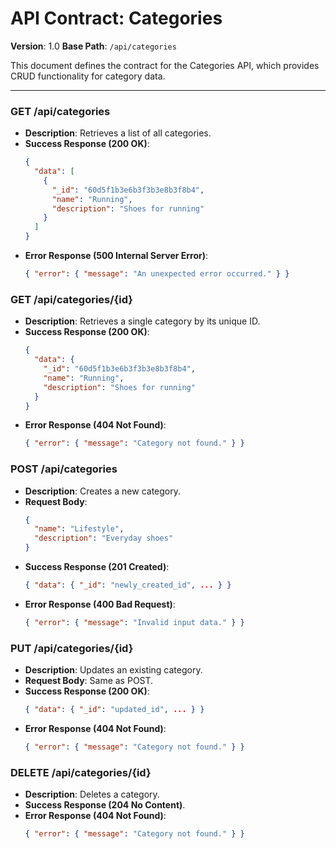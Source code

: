 # API Contract: Categories

**Version**: 1.0
**Base Path**: `/api/categories`

This document defines the contract for the Categories API, which provides CRUD functionality for category data.

---

### GET /api/categories

-   **Description**: Retrieves a list of all categories.
-   **Success Response (200 OK)**:
    ```json
    {
      "data": [
        {
          "_id": "60d5f1b3e6b3f3b3e8b3f8b4",
          "name": "Running",
          "description": "Shoes for running"
        }
      ]
    }
    ```
-   **Error Response (500 Internal Server Error)**:
    ```json
    { "error": { "message": "An unexpected error occurred." } }
    ```

### GET /api/categories/{id}

-   **Description**: Retrieves a single category by its unique ID.
-   **Success Response (200 OK)**:
    ```json
    {
      "data": {
        "_id": "60d5f1b3e6b3f3b3e8b3f8b4",
        "name": "Running",
        "description": "Shoes for running"
      }
    }
    ```
-   **Error Response (404 Not Found)**:
    ```json
    { "error": { "message": "Category not found." } }
    ```

### POST /api/categories

-   **Description**: Creates a new category.
-   **Request Body**:
    ```json
    {
      "name": "Lifestyle",
      "description": "Everyday shoes"
    }
    ```
-   **Success Response (201 Created)**:
    ```json
    { "data": { "_id": "newly_created_id", ... } }
    ```
-   **Error Response (400 Bad Request)**:
    ```json
    { "error": { "message": "Invalid input data." } }
    ```

### PUT /api/categories/{id}

-   **Description**: Updates an existing category.
-   **Request Body**: Same as POST.
-   **Success Response (200 OK)**:
    ```json
    { "data": { "_id": "updated_id", ... } }
    ```
-   **Error Response (404 Not Found)**:
    ```json
    { "error": { "message": "Category not found." } }
    ```

### DELETE /api/categories/{id}

-   **Description**: Deletes a category.
-   **Success Response (204 No Content)**.
-   **Error Response (404 Not Found)**:
    ```json
    { "error": { "message": "Category not found." } }
    ```
